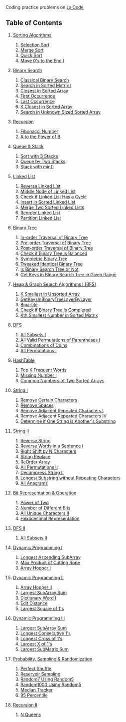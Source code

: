 <!----- Conversion time: 0.468 seconds.


Using this Markdown file:

1. Cut and paste this output into your source file.
2. See the notes and action items below regarding this conversion run.
3. Check the rendered output (headings, lists, code blocks, tables) for proper
   formatting and use a linkchecker before you publish this page.

Conversion notes:

* GD2md-html version 1.0β13
* Sat Jan 05 2019 03:53:49 GMT-0800 (PST)
* Source doc: https://docs.google.com/open?id=1de-nP0T6_N9R5jEYoS8kyS88L9JRhutxFTlt0aRQWQM
----->


Coding practice problems on [LaiCode](https://www.laicode.io/)


## Table of Contents



1.  [Sorting Algorithms](src/A/SortingAlgorithms)
    1.  [Selection Sort](src/A/SortingAlgorithms/Easy/SelectionSort)
    2.  [Merge Sort](src/A/SortingAlgorithms/Medium/MergeSort)
    3.  [Quick Sort](src/A/SortingAlgorithms/Medium/QuickSort)
    4.  [Move 0's to the End I](src/A/SortingAlgorithms/Easy/Move0sToTheEndI)

2.  [Binary Search](src/B/BinarySearch)
    1.  [Classical Binary Search](src/B/BinarySearch/Easy/ClassicalBinarySearch)
    2.  [Search in Sorted Matrix I](src/B/BinarySearch/Medium/SearchInSortedMatrixI)
    3.  [Closest in Sorted Array](src/B/BinarySearch/Medium/ClosestInSortedArray)
    4.  [First Occurrence](src/B/BinarySearch/Medium/FirstOccurrence)
    5.  [Last Occurrence](src/B/BinarySearch/Medium/LastOccurrence)
    6.  [K Closest in Sorted Array](src/B/BinarySearch/Medium/KClosestInSortedArray)
    7.  [Search in Unknown Sized Sorted Array](src/B/BinarySearch/Medium/SearchInUnknownSizedSortedArray)

3.  [Recursion](src/C/Recursion)
    1.  [Fibonacci Number](src/C/Recursion/I/Easy/FibonacciNumber)
    2.  [A to the Power of B](src/C/Recursion/I/Medium/AToThePowerOfB)

4.  [Queue & Stack](src/D/QueueAndStack)
    1.  [Sort with 3 Stacks](src/D/QueueAndStack/Medium/SortWith3Stacks)
    2.  [Queue by Two Stacks](src/D/QueueAndStack/Medium/QueueByTwoStacks)
    3.  [Stack with min()](src/D/QueueAndStack/Medium/StackWithMin)

5.  [Linked List](src/E/LinkedList)
    1.  [Reverse Linked List](src/E/LinkedList/Easy/ReverseLinkedList)
    2.  [Middle Node of Linked List](src/E/LinkedList/Easy/MiddleNodeOfLinkedList)
    3.  [Check if Linked List Has a Cycle](src/E/LinkedList/Easy/CheckIfLinkedListHasACycle)
    4.  [Insert in Sorted Linked List](src/E/LinkedList/Easy/InsertInSortedLinkedList)
    5.  [Merge Two Sorted Linked Lists](src/E/LinkedList/Easy/MergeTwoSortedLinkedLists)
    6.  [Reorder Linked List](src/E/LinkedList/Hard/ReOrderLinkedList)
    7.  [Partition Linked List](src/E/LinkedList/Medium/PartitionLinkedList)


6.  [Binary Tree](src/F/BinaryTree)
    1.  [In-order Traversal of Binary Tree](src/F/BinaryTree/Medium/InorderTraversalOfBinaryTree)
    2.  [Pre-order Traversal of Binary Tree](src/F/BinaryTree/Easy/PreorderTraversalOfBinaryTree)
    3.  [Post-order Traversal of Binary Tree](src/F/BinaryTree/Hard/PostorderTraversalOfBinaryTree)
    4.  [Check if Binary Tree is Balanced](src/F/BinaryTree/Medium/CheckIfBinaryTreeIsBalanced)
    5.  [Symmetric Binary Tree](src/F/BinaryTree/Easy/SymmetricBinaryTree)
    6.  [Tweaked Identical Binary Tree](src/F/BinaryTree/Medium/TweakedIdenticalBinaryTree)
    7.  [Is Binary Search Tree or Not](src/F/BinaryTree/Medium/IsBinarySearchTreeOrNot)
    8.  [Get Keys in Binary Search Tree in Given Range](src/F/BinaryTree/Easy/GetKeysInBinarySearchTreeInGivenRange)

7.  [Heap & Graph Search Algorithms I (BFS)](src/G/HeapAndBFS)
    1.  [K Smallest in Unsorted Array](src/G/HeapAndBFS/Medium/KSmallestInUnsortedArray)
    2.  [GetKeysInBinaryTreeLayerByLayer](src/G/HeapAndBFS/Easy/GetKeysInBinaryTreeLayerByLayer)
    3.  [Bipartite](src/G/HeapAndBFS/Hard/Bipartite)
    4.  [Check if Binary Tree is Completed](src/G/HeapAndBFS/Medium/CheckIfBinaryTreeIsCompleted)
    5.  [Kth Smallest Number in Sorted Matrix](src/G/HeapAndBFS/Medium/KthSmallestNumberInSortedMatrix)

8.  [DFS](src/H/DFS)
    1.  [All Subsets I](src/H/DFS/I/Medium/AllSubsetsI)
    2.  [All Valid Permutations of Parentheses I](src/H/DFS/I/Medium/AllValidPermutationsOfParenthesesI)
    3.  [Combinations of Coins](src/H/DFS/I/Medium/CombinationsOfCoins)
    4.  [All Permutations I](src/H/DFS/I/Medium/AllPermutationsI)

9.  [HashTable](src/I/HashTable)
    1.  [Top K Frequent Words](src/I/HashTable/Medium/TopKFrequentWords)
    2.  [Missing Number I](src/I/HashTable/Medium/MissingNumberI)
    3.  [Common Numbers of Two Sorted Arrays](src/I/HashTable/Easy/CommonNumbersOfTwoSortedArrays)

10. [String I](src/J/String/I)
    1.  [Remove Certain Characters](src/J/String/I/Easy/RemoveCertainCharacters)
    2.  [Remove Spaces](src/J/String/I/Easy/RemoveSpaces)
    3.  [Remove Adjacent Repeated Characters I](src/J/String/I/Easy/RemoveAdjacentRepeatedCharactersI)
    4.  [Remove Adjacent Repeated Characters IV](src/J/String/I/Hard/RemoveAdjacentRepeatedCharactersIV)
    5.  [Determine if One String is Another's Substring](src/J/String/I/Medium/DetermineIfOneStringIsAnothersSubstring)

11. [String II](src/J/String/II)
    1.  [Reverse String](src/J/String/II/Easy/ReverseString)
    2.  [Reverse Words in a Sentence I](src/J/String/II/Medium/ReverseWordsInASentenceI)
    3.  [Right Shift by N Characters](src/J/String/II/Easy/RightShiftByNCharacters)
    4.  [String Replace](src/J/String/II/Hard/StringReplace)
    5.  [ReOrder Array](src/J/String/II/Hard/ReOrderArray)
    6.  [All Permutations II](src/J/String/II/Hard/AllPermutationsII)
    7.  [Decompress String II](src/J/String/II/Hard/DecompressStringII)
    8.  [Longest Substring without Repeating Characters](src/J/String/II/Medium/LongestSubstringWithoutRepeatingCharacters)
    9.  [All Anagrams](src/J/String/II/Medium/AllAnagrams)

12. [Bit Representation & Operation](src/L/Bit)
    1.  [Power of Two](src/L/Bit/Easy/PowerOfTwo)
    2.  [Number of Different Bits](src/L/Bit/Medium/NumberOfDifferentBits)
    3.  [All Unique Characters II](src/L/Bit/Medium/AllUniqueCharactersII)
    4.  [Hexadecimal Representation](src/L/Bit/Easy/HexadecimalRepresentation)

13. [DFS II](src/H/DFS)
    1.  [All Subsets II](src/H/DFS/II/Hard/AllSubsetsII)

14. [Dynamic Programming I](src/M/DynamicProgramming/I)
    1.  [Longest Ascending SubArray](src/M/DynamicProgramming/I/Easy/LongestAscendingSubArray)
    2.  [Max Product of Cutting Rope](src/M/DynamicProgramming/I/Medium/MaxProductOfCuttingRope)
    3.  [Array Hopper I](src/M/DynamicProgramming/I/Medium/ArrayHopperI)

15. [Dynamic Programming II](src/M/DynamicProgramming/II)
    1.  [Array Hopper II](src/M/DynamicProgramming/II/Medium/ArrayHopperII)
    2.  [Largest SubArray Sum](src/M/DynamicProgramming/II/Medium/LargestSubArraySum)
    3.  [Dictionary Word I](src/M/DynamicProgramming/II/Medium/DictionaryWordI)
    4.  [Edit Distance](src/M/DynamicProgramming/II/Medium/EditDistance)
    5.  [Largest Square of 1's](src/M/DynamicProgramming/II/Hard/LargestSquareOfOnes)

16. [Dynamic Programming III](src/M/DynamicProgramming/III)
    1.  [Largest SubArray Sum](src/M/DynamicProgramming/III/Medium/LargestSubarraySum)
    2.  [Longest Consecutive 1's](src/M/DynamicProgramming/III/Easy/LongestConsecutiveOnes)
    3.  [Longest Cross of 1's](src/M/DynamicProgramming/III/Hard/LongestCrossOfOnes)
    4.  [Largest X of 1's](src/M/DynamicProgramming/III/Hard/LargestXOf1s)
    5.  [Largest SubMatrix Sum](src/M/DynamicProgramming/III/Hard/LargestSubMatrixSum)

17. [Probability, Sampling & Randomization](src/N/Probability)
    1.  [Perfect Shuffle](src/N/Probability/Medium/PerfectShuffle)
    2.  [Reservoir Sampling](src/N/Probability/Medium/ReservoirSampling)
    3.  [Random7 Using Random5](src/N/Probability/Medium/Random7UsingRandom5)
    4.  [Random1000 Using Random5](src/N/Probability/Medium/Random1000UsingRandom5)
    5.  [Median Tracker](src/N/Probability/Medium/MedianTracker)
    6.  [95 Percentile](src/N/Probability/Medium/NinetyFivePercentile)

18. [Recursion II](src/C/Recursion/II)
    1.  [N Queens](src/C/Recursion/II/Medium/NQueens)



<!-- GD2md-html version 1.0β13 -->

